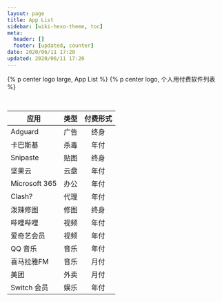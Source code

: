 ```yaml
---
layout: page
title: App List
sidebar: [wiki-hexo-theme, toc]
meta:
  header: []
  footer: [updated, counter]
date: 2020/06/11 17:20
updated: 2020/06/11 17:20
---
```


{% p center logo large, App List %}
{% p center logo, 个人用付费软件列表 %}

<br>


| 应用 | 类型 | 付费形式 |
| ---- | ---- | :------: |
|  Adguard    |  广告    |   终身       |
|  卡巴斯基    |   杀毒   |    年付      |
|  Snipaste    |  贴图    |    终身      |
|  坚果云       |  云盘  |      年付    |
|  Microsoft 365   |  办公    |   年付       |
|  Clash?   |  代理    |     年付     |
|  泼辣修图    |  修图    |   终身       |
|  哔哩哔哩    |  视频    |   年付       |
|  爱奇艺会员    |  视频    |    年付      |
|  QQ 音乐    |  音乐    |    年付      |
|  喜马拉雅FM    |  音乐    |    月付      |
|  美团    |  外卖    |    月付      |
|  Switch 会员    |  娱乐    |    年付      |
